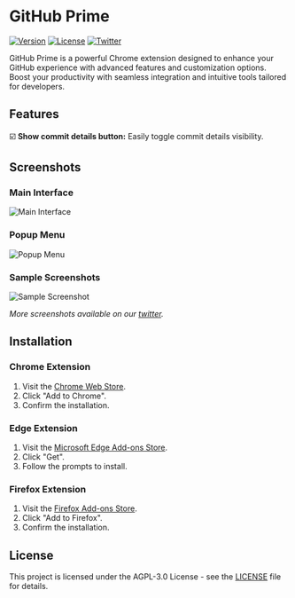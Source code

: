 # GitHub Prime

[![Version](https://img.shields.io/badge/version-1.0.33-brightgreen)](https://githubprime.com) 
[![License](https://img.shields.io/badge/license-AGPL--3.0-blue)](LICENSE) 
[![Twitter](https://img.shields.io/twitter/follow/githubprime?style=social)](https://x.com/githubprime)

GitHub Prime is a powerful Chrome extension designed to enhance your GitHub experience with advanced features and customization options. Boost your productivity with seamless integration and intuitive tools tailored for developers.

## Features

☑️ **Show commit details button:** Easily toggle commit details visibility.

## Screenshots

### Main Interface
![Main Interface](https://github.com/amastaneh/github-prime/assets/6195199/0e67c577-327a-4fa2-9407-b5ea837ca82f)

### Popup Menu
![Popup Menu](https://github.com/amastaneh/github-prime/assets/6195199/83e69c85-4329-4f76-bc68-c1bf3e491923)

### Sample Screenshots
![Sample Screenshot](https://github.com/amastaneh/github-prime/assets/6195199/db4a18c1-0918-400a-adb3-dd4f5a8d12d2)

*More screenshots available on our [twitter](https://x.com/githubprime).*

## Installation

### Chrome Extension

1. Visit the [Chrome Web Store](https://chrome.google.com/webstore/detail/github-prime/).
2. Click "Add to Chrome".
3. Confirm the installation.

### Edge Extension

1. Visit the [Microsoft Edge Add-ons Store](https://microsoftedge.microsoft.com/addons/detail/github-prime/).
2. Click "Get".
3. Follow the prompts to install.

### Firefox Extension

1. Visit the [Firefox Add-ons Store](https://addons.mozilla.org/en-US/firefox/addon/github-prime/).
2. Click "Add to Firefox".
3. Confirm the installation.

## License

This project is licensed under the AGPL-3.0 License - see the [LICENSE](LICENSE) file for details.


